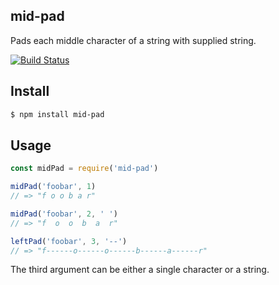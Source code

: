 ## mid-pad

Pads each middle character of a string with supplied string.

[![Build Status][travis-image]][travis-url]

## Install

```bash
$ npm install mid-pad
```

## Usage

```js
const midPad = require('mid-pad')

midPad('foobar', 1)
// => "f o o b a r"

midPad('foobar', 2, ' ')
// => "f  o  o  b  a  r"

leftPad('foobar', 3, '--')
// => "f------o------o------b------a------r"
```

The third argument can be either a single character or a string.

[travis-image]: https://travis-ci.org/aalaap/mid-pad.svg?branch=master
[travis-url]: https://travis-ci.org/aalaap/mid-pad
